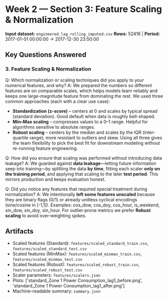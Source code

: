 # Week 2 — Section 3: Feature Scaling & Normalization

**Input dataset:** `engineered_lag_rolling_imputed.csv`
**Rows:** 52416 | **Period:** 2017-01-01 00:00:00 → 2017-12-30 23:50:00

## Key Questions Answered
### 3. Feature Scaling & Normalization
Q: Which normalization or scaling techniques did you apply to your numerical features, and why?
A: We prepared the numbers so different features are on comparable scales, which helps models learn reliably and keeps one large-magnitude feature from dominating the rest. We used three common approaches (each with a clear use case):
- **Standardization (z-score)** – centers at 0 and scales by typical spread (standard deviation). Good default when data is roughly bell-shaped.
- **Min–Max scaling** – compresses values to a 0–1 range. Helpful for algorithms sensitive to absolute ranges.
- **Robust scaling** – centers by the median and scales by the IQR (inter-quartile range); more resistant to outliers and skew.
Using all three gives the team flexibility to pick the best fit for downstream modeling without re-running feature engineering.

Q: How did you ensure that scaling was performed without introducing data leakage?
A: We guarded against **data leakage**—letting future information seep into training—by splitting the data **by time**, fitting each scaler **only on the training period**, and applying that scaling to the later **test period**. This mirrors production and keeps evaluation honest.

Q: Did you notice any features that required special treatment during normalization?
A: We intentionally **left some features unscaled** because they are binary flags (0/1) or already unitless cyclical encodings (sine/cosine in [-1,1]). Examples: cos_dow, cos_doy, cos_hour, is_weekend, sin_dow, sin_doy, sin_hour. For outlier‑prone metrics we prefer **Robust scaling** to avoid over‑weighting spikes.

## Artifacts
- Scaled features (Standard): `features/scaled_standard_train.csv`, `features/scaled_standard_test.csv`
- Scaled features (MinMax): `features/scaled_minmax_train.csv`, `features/scaled_minmax_test.csv`
- Scaled features (Robust): `features/scaled_robust_train.csv`, `features/scaled_robust_test.csv`
- Scaler parameters: `features/scalers.json`
- Plots: ['standard_Zone 1 Power Consumption_lag1_before.png', 'standard_Zone 1 Power Consumption_lag1_after.png']
- Machine-readable summary: `summary.json`